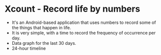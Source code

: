 # Xcount - Record life by numbers
* It's an Android-based application that uses numbers to record some of the things that happen in life.
* It is very simple, with a time to record the frequency of occurrence per day.
* Data graph for the last 30 days.
* 24-hour timeline
